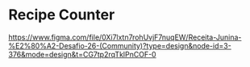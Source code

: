 # Recipe Counter

https://www.figma.com/file/0Xi7lxtn7rohUvjF7nuqEW/Receita-Junina-%E2%80%A2-Desafio-26-(Community)?type=design&node-id=3-376&mode=design&t=CG7tp2rqTklPnCOF-0

